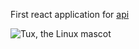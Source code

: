 First react application for [api](https://github.com/MatasGos/carsocial)

![Tux, the Linux mascot](https://external-content.duckduckgo.com/iu/?u=https%3A%2F%2Ftse1.mm.bing.net%2Fth%3Fid%3DOIP.FLEMPPQbAHZaWUIWcaOnQgHaFj%26pid%3DApi&f=1)
